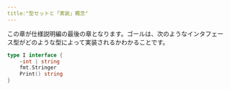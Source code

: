 ```yaml
---
title:"型セットと「実装」概念"
---
```


この章が仕様説明編の最後の章となります。ゴールは、次のようなインタフェース型がどのような型によって実装されるかわかることです。

```go
type I interface {
    ~int | string
    fmt.Stringer
    Print() string
}
```

## 